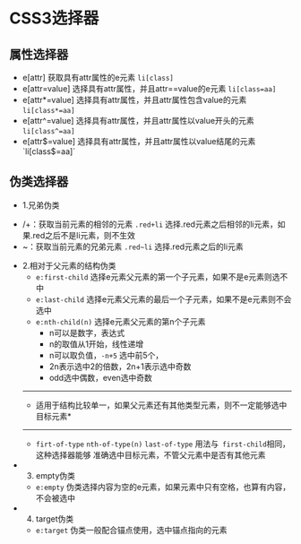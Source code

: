 # CSS3选择器

## 属性选择器

- e[attr] 获取具有attr属性的e元素 `li[class]`
- e[attr=value] 选择具有attr属性，并且attr==value的e元素  `li[class=aa] `
- e[attr*=value] 选择具有attr属性，并且attr属性包含value的元素  `li[class*=aa]`
- e[attr^=value] 选择具有attr属性，并且attr属性以value开头的元素 `li[class^=aa]`
- e[attr$=value] 选择具有attr属性，并且attr属性以value结尾的元素 `li[class$=aa]`

## 伪类选择器

 - 1.兄弟伪类
  + /+：获取当前元素的相邻的元素
    `.red+li` 选择.red元素之后相邻的li元素，如果.red之后不是li元素，则不生效
  + ~：获取当前元素的兄弟元素
    `.red~li` 选择.red元素之后的li元素
- 2.相对于父元素的结构伪类
  + `e:first-child` 选择e元素父元素的第一个子元素，如果不是e元素则选不中
  + `e:last-child` 选择e元素父元素的最后一个子元素，如果不是e元素则不会选中
  + `e:nth-child(n)` 选择e元素父元素的第n个子元素
    * n可以是数字，表达式
    * n的取值从1开始，线性递增
    * n可以取负值，`-n+5` 选中前5个，
    * 2n表示选中2的倍数，2n+1表示选中奇数
    * odd选中偶数，even选中奇数
  ---
  * 适用于结构比较单一，如果父元素还有其他类型元素，则不一定能够选中目标元素*
  ---
  + `firt-of-type` `nth-of-type(n)` `last-of-type` 用法与` first-child`相同，这种选择器能够
    准确选中目标元素，不管父元素中是否有其他元素
- 3. empty伪类
  + `e:empty` 伪类选择内容为空的e元素，如果元素中只有空格，也算有内容，不会被选中
- 4. target伪类
  + `e:target` 伪类一般配合锚点使用，选中锚点指向的元素 
  